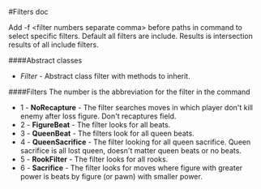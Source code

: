 #Filters doc

Add -f \<filter numbers separate comma\> before paths in command to select specific filters. Default all filters are include. Results is intersection results of all include filters.

####Abstract classes
* *Filter* - Abstract class filter with methods to inherit.

####Filters
The number is the abbreviation for the filter in the command 
* 1 - **NoRecapture** - The filter searches moves in which player don't kill enemy after loss figure. Don't recaptures field.
* 2 - **FigureBeat** - The filter looks for all beats.
* 3 - **QueenBeat** - The filters look for all queen beats.
* 4 - **QueenSacrifice** - The filter looking for all queen sacrifice. Queen sacrifice is all lost queen, doesn't matter queen beats or no beats.
* 5 - **RookFilter** - The filter looks for all rooks.
* 6 - **Sacrifice** - The filter looks for moves where figure with greater power is beats by figure (or pawn) with smaller power.